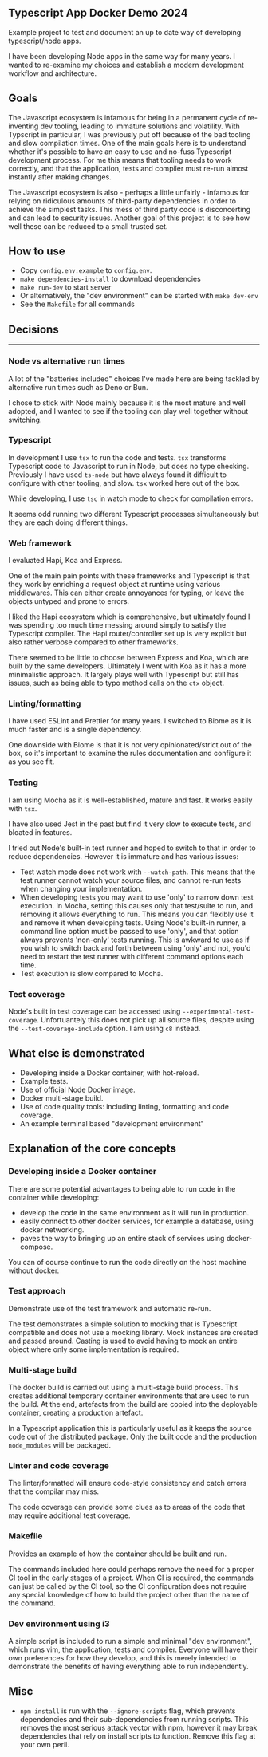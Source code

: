 Typescript App Docker Demo 2024
---

Example project to test and document an up to date way of developing typescript/node apps.

I have been developing Node apps in the same way for many years. I wanted to re-examine my choices and establish a modern development workflow and architecture.

## Goals

The Javascript ecosystem is infamous for being in a permanent cycle of re-inventing dev tooling, leading to immature solutions and volatility. With Typscript in particular, I was previously put off because of the bad tooling and slow compilation times. One of the main goals here is to understand whether it's possible to have an easy to use and no-fuss Typescript development process. For me this means that tooling needs to work correctly, and that the application, tests and compiler must re-run almost instantly after making changes.

The Javascript ecosystem is also - perhaps a little unfairly - infamous for relying on ridiculous amounts of third-party dependencies in order to achieve the simplest tasks. This mess of third party code is disconcerting and can lead to security issues. Another goal of this project is to see how well these can be reduced to a small trusted set.


## How to use

- Copy `config.env.example` to `config.env`.
- `make dependencies-install` to download dependencies
- `make run-dev` to start server
- Or alternatively, the "dev environment" can be started with `make dev-env`
- See the `Makefile` for all commands


## Decisions
---

### Node vs alternative run times

A lot of the "batteries included" choices I've made here are being tackled by alternative run times such as Deno or Bun.

I chose to stick with Node mainly because it is the most mature and well adopted, and I wanted to see if the tooling can play well together without switching.

### Typescript

In development I use `tsx` to run the code and tests. `tsx` transforms Typescript code to Javascript to run in Node, but does no type checking. Previously I have used `ts-node` but have always found it difficult to configure with other tooling, and slow. `tsx` worked here out of the box.

While developing, I use `tsc` in watch mode to check for compilation errors.

It seems odd running two different Typescript processes simultaneously but they are each doing different things.

### Web framework

I evaluated Hapi, Koa and Express.

One of the main pain points with these frameworks and Typescript is that they work by enriching a request object at runtime using various middlewares. This can either create annoyances for typing, or leave the objects untyped and prone to errors.

I liked the Hapi ecosystem which is comprehensive, but ultimately found I was spending too much time messing around simply to satisfy the Typescript compiler. The Hapi router/controller set up is very explicit but also rather verbose compared to other frameworks.

There seemed to be little to choose between Express and Koa, which are built by the same developers. Ultimately I went with Koa as it has a more minimalistic approach. It largely plays well with Typescript but still has issues, such as being able to typo method calls on the `ctx` object.

### Linting/formatting

I have used ESLint and Prettier for many years. I switched to Biome as it is much faster and is a single dependency.

One downside with Biome is that it is not very opinionated/strict out of the box, so it's important to examine the rules documentation and configure it as you see fit.

### Testing

I am using Mocha as it is well-established, mature and fast. It works easily with `tsx`.

I have also used Jest in the past but find it very slow to execute tests, and bloated in features.

I tried out Node's built-in test runner and hoped to switch to that in order to reduce dependencies. However it is immature and has various issues:
* Test watch mode does not work with `--watch-path`. This means that the test runner cannot watch your source files, and cannot re-run tests when changing your implementation.
* When developing tests you may want to use 'only' to narrow down test execution. In Mocha, setting this causes only that test/suite to run, and removing it allows everything to run. This means you can flexibly use it and remove it when developing tests. Using Node's built-in runner, a command line option must be passed to use 'only', and that option always prevents 'non-only' tests running. This is awkward to use as if you wish to switch back and forth between using 'only' and not, you'd need to restart the test runner with different command options each time.
* Test execution is slow compared to Mocha.

### Test coverage

Node's built in test coverage can be accessed using `--experimental-test-coverage`. Unfortuantely this does not pick up all source files, despite using the `--test-coverage-include` option. I am using `c8` instead.


## What else is demonstrated

* Developing inside a Docker container, with hot-reload.
* Example tests.
* Use of official Node Docker image.
* Docker multi-stage build.
* Use of code quality tools: including linting, formatting and code coverage.
* An example terminal based "development environment"


## Explanation of the core concepts

### Developing inside a Docker container

There are some potential advantages to being able to run code in the container while developing:
* develop the code in the same environment as it will run in production.
* easily connect to other docker services, for example a database, using docker networking.
* paves the way to bringing up an entire stack of services using docker-compose.

You can of course continue to run the code directly on the host machine without docker.

### Test approach

Demonstrate use of the test framework and automatic re-run.

The test demonstrates a simple solution to mocking that is Typescript compatible and does not use a mocking library. Mock instances are created and passed around. Casting is used to avoid having to mock an entire object where only some implementation is required.

### Multi-stage build

The docker build is carried out using a multi-stage build process. This creates additional temporary container environments that are used to run the build. At the end, artefacts from the build are copied into the deployable container, creating a production artefact.

In a Typescript application this is particularly useful as it keeps the source code out of the distributed package. Only the built code and the production `node_modules` will be packaged.

### Linter and code coverage

The linter/formatted will ensure code-style consistency and catch errors that the compilar may miss.

The code coverage can provide some clues as to areas of the code that may require additional test coverage.

### Makefile

Provides an example of how the container should be built and run.

The commands included here could perhaps remove the need for a proper CI tool in the early stages of a project. When CI is required, the commands can just be called by the CI tool, so the CI configuration does not require any special knowledge of how to build the project other than the name of the command.

### Dev environment using i3

A simple script is included to run a simple and minimal "dev environment", which runs vim, the application, tests and compiler. Everyone will have their own preferences for how they develop, and this is merely intended to demonstrate the benefits of having everything able to run independently.

## Misc

* `npm install` is run with the `--ignore-scripts` flag, which prevents dependencies and their sub-dependencies from running scripts. This removes the most serious attack vector with npm, however it may break dependencies that rely on install scripts to function. Remove this flag at your own peril.
